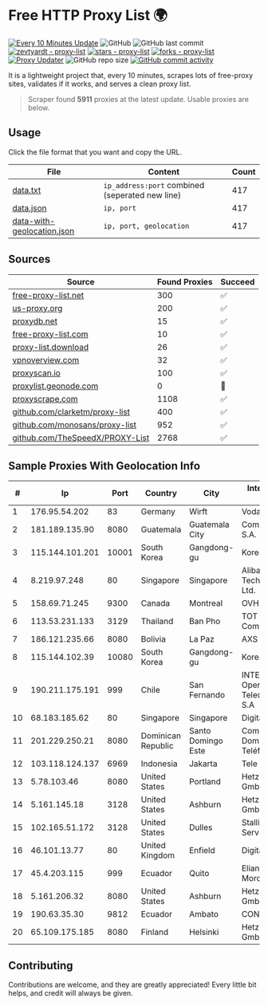 
# Free HTTP Proxy List 🌍

[![Every 10 Minutes Update](https://github.com/mertguvencli/http-proxy-list/actions/workflows/main.yml/badge.svg?branch=main)](https://github.com/mertguvencli/http-proxy-list/actions/workflows/main.yml)
![GitHub](https://img.shields.io/github/license/mertguvencli/http-proxy-list)
![GitHub last commit](https://img.shields.io/github/last-commit/mertguvencli/http-proxy-list)
[![zevtyardt - proxy-list](https://img.shields.io/static/v1?label=zevtyardt&message=proxy-list&color=blue&logo=github)](https://github.com/zevtyardt/proxy-list "Go to GitHub repo")
[![stars - proxy-list](https://img.shields.io/github/stars/zevtyardt/proxy-list?style=social)](https://github.com/zevtyardt/proxy-list)
[![forks - proxy-list](https://img.shields.io/github/forks/zevtyardt/proxy-list?style=social)](https://github.com/zevtyardt/proxy-list)
[![Proxy Updater](https://github.com/zevtyardt/proxy-list/workflows/Proxy%20Updater/badge.svg)](https://github.com/zevtyardt/proxy-list/actions?query=workflow:"Proxy+Updater")
![GitHub repo size](https://img.shields.io/github/repo-size/zevtyardt/proxy-list)
[![GitHub commit activity](https://img.shields.io/github/commit-activity/m/zevtyardt/proxy-list?logo=commits)](https://github.com/zevtyardt/proxy-list/commits/main)

It is a lightweight project that, every 10 minutes, scrapes lots of free-proxy sites, validates if it works, and serves a clean proxy list.

> Scraper found **5911** proxies at the latest update. Usable proxies are below.

## Usage

Click the file format that you want and copy the URL.

|File|Content|Count|
|----|-------|-----|
|[data.txt](https://raw.githubusercontent.com/mertguvencli/http-proxy-list/main/proxy-list/data.txt)|`ip_address:port` combined (seperated new line)|417|
|[data.json](https://raw.githubusercontent.com/mertguvencli/http-proxy-list/main/proxy-list/data.json)|`ip, port`|417|
|[data-with-geolocation.json](https://raw.githubusercontent.com/mertguvencli/http-proxy-list/main/proxy-list/data-with-geolocation.json)|`ip, port, geolocation`|417|

## Sources

|Source|Found Proxies|Succeed|
|------|-------------|-------|
|[free-proxy-list.net](https://free-proxy-list.net)|300|✅|
|[us-proxy.org](https://www.us-proxy.org)|200|✅|
|[proxydb.net](http://proxydb.net)|15|✅|
|[free-proxy-list.com](https://free-proxy-list.com/?page=&port=&type%5B%5D=http&type%5B%5D=https&up_time=0&search=Search)|10|✅|
|[proxy-list.download](https://www.proxy-list.download/HTTP)|26|✅|
|[vpnoverview.com](https://vpnoverview.com/privacy/anonymous-browsing/free-proxy-servers)|32|✅|
|[proxyscan.io](https://www.proxyscan.io)|100|✅|
|[proxylist.geonode.com](https://proxylist.geonode.com/api/proxy-list?limit=300&page=1&sort_by=lastChecked&sort_type=desc&protocols=http,https)|0|🚫|
|[proxyscrape.com](https://api.proxyscrape.com/v2/?request=displayproxies&protocol=http&timeout=10000&country=all&ssl=all&anonymity=all)|1108|✅|
|[github.com/clarketm/proxy-list](https://raw.githubusercontent.com/clarketm/proxy-list/master/proxy-list-raw.txt)|400|✅|
|[github.com/monosans/proxy-list](https://raw.githubusercontent.com/monosans/proxy-list/main/proxies/http.txt)|952|✅|
|[github.com/TheSpeedX/PROXY-List](https://raw.githubusercontent.com/TheSpeedX/PROXY-List/master/http.txt)|2768|✅|


## Sample Proxies With Geolocation Info

|#|Ip|Port|Country|City|Internet Service Provider|
|-|--|----|-------|----|-------------------------|
|1|176.95.54.202|83|Germany|Wirft|Vodafone GmbH|
|2|181.189.135.90|8080|Guatemala|Guatemala City|Comcel Guatemala S.A.|
|3|115.144.101.201|10001|South Korea|Gangdong-gu|Korea Telecom|
|4|8.219.97.248|80|Singapore|Singapore|Alibaba (US) Technology Co., Ltd.|
|5|158.69.71.245|9300|Canada|Montreal|OVH SAS|
|6|113.53.231.133|3129|Thailand|Ban Pho|TOT Public Company Limited|
|7|186.121.235.66|8080|Bolivia|La Paz|AXS Bolivia S. A.|
|8|115.144.102.39|10080|South Korea|Gangdong-gu|Korea Telecom|
|9|190.211.175.191|999|Chile|San Fernando|INTERNEXA Brasil Operadora de TelecomunicaÔÔes S.A|
|10|68.183.185.62|80|Singapore|Singapore|DigitalOcean, LLC|
|11|201.229.250.21|8080|Dominican Republic|Santo Domingo Este|Compañía Dominicana de Teléfonos S. A.|
|12|103.118.124.137|6969|Indonesia|Jakarta|Tele|
|13|5.78.103.46|8080|United States|Portland|Hetzner Online GmbH|
|14|5.161.145.18|3128|United States|Ashburn|Hetzner Online GmbH|
|15|102.165.51.172|3128|United States|Dulles|Stallion Network Services Limited|
|16|46.101.13.77|80|United Kingdom|Enfield|DigitalOcean, LLC|
|17|45.4.203.115|999|Ecuador|Quito|Eliana Vanessa Morocho Oña|
|18|5.161.206.32|8080|United States|Ashburn|Hetzner Online GmbH|
|19|190.63.35.30|9812|Ecuador|Ambato|CONECEL|
|20|65.109.175.185|8080|Finland|Helsinki|Hetzner Online GmbH|



## Contributing

Contributions are welcome, and they are greatly appreciated! Every
little bit helps, and credit will always be given.

